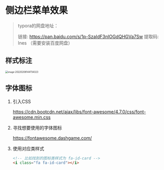 # 侧边栏菜单效果

> typora的网盘地址：
>
> 链接: https://pan.baidu.com/s/1p-SzaIdF3nIOGdQHGVa7Sw 提取码: lnes     （需要安装百度网盘）

## 样式标注

<img src="http://mdrs.yuanjin.tech/img/20220206144739.png" alt="image-20220206144734323" style="zoom:50%;" />

## 字体图标

1. 引入CSS

   https://cdn.bootcdn.net/ajax/libs/font-awesome/4.7.0/css/font-awesome.min.css

2. 寻找想要使用的字体图标

   https://fontawesome.dashgame.com/

3. 使用对应类样式

   ```html
   <!-- 比如找到的图标类样式为 fa-id-card -->
   <i class="fa fa-id-card"></i>
   ```

